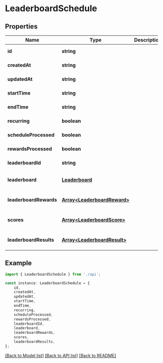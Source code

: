 # LeaderboardSchedule


## Properties

Name | Type | Description | Notes
------------ | ------------- | ------------- | -------------
**id** | **string** |  | [default to undefined]
**createdAt** | **string** |  | [default to undefined]
**updatedAt** | **string** |  | [default to undefined]
**startTime** | **string** |  | [default to undefined]
**endTime** | **string** |  | [default to undefined]
**recurring** | **boolean** |  | [default to undefined]
**scheduleProcessed** | **boolean** |  | [default to undefined]
**rewardsProcessed** | **boolean** |  | [default to undefined]
**leaderboardId** | **string** |  | [default to undefined]
**leaderboard** | [**Leaderboard**](Leaderboard.md) |  | [optional] [default to undefined]
**leaderboardRewards** | [**Array&lt;LeaderboardReward&gt;**](LeaderboardReward.md) |  | [optional] [default to undefined]
**scores** | [**Array&lt;LeaderboardScore&gt;**](LeaderboardScore.md) |  | [optional] [default to undefined]
**leaderboardResults** | [**Array&lt;LeaderboardResult&gt;**](LeaderboardResult.md) |  | [optional] [default to undefined]

## Example

```typescript
import { LeaderboardSchedule } from './api';

const instance: LeaderboardSchedule = {
    id,
    createdAt,
    updatedAt,
    startTime,
    endTime,
    recurring,
    scheduleProcessed,
    rewardsProcessed,
    leaderboardId,
    leaderboard,
    leaderboardRewards,
    scores,
    leaderboardResults,
};
```

[[Back to Model list]](../README.md#documentation-for-models) [[Back to API list]](../README.md#documentation-for-api-endpoints) [[Back to README]](../README.md)
